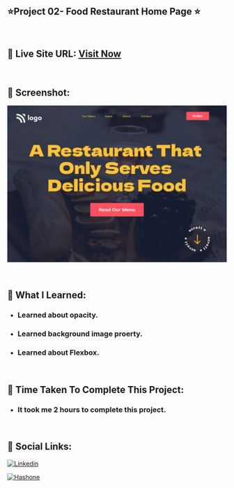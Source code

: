 ## ⭐Project 02- Food Restaurant Home Page ⭐

<br>

## 📌 Live Site URL: <a href="https://food-restaurantpage.netlify.app">**Visit Now**</a>

<br>

## 📌 Screenshot:

![project1](./assets/project2.png)

<br>

## 📌 What I Learned:

- ### Learned about opacity.
- ### Learned background image proerty.
- ### Learned about Flexbox.

<br>

## 📌 Time Taken To Complete This Project:

- ### It took me 2 hours to complete this project.

<br>

## 📌 Social Links:

[![Linkedin](https://img.shields.io/badge/LinkedIn-0077B5?style=for-the-badge&logo=linkedin&logoColor=white)](https://www.linkedin.com/in/nikhilkhetan17/)

[![Hashone](https://img.shields.io/badge/Hashnode-2962FF?style=for-the-badge&logo=hashnode&logoColor=white)](https://nikhilkhetan.hashnode.dev/)
